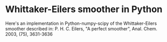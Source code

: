 # Whittaker-Eilers smoother in Python
Here's an implementation in Python-numpy-scipy of the Whittaker-Eilers smoother described in: P. H. C. Eilers, "A perfect smoother", Anal. Chem. 2003, (75), 3631-3636
